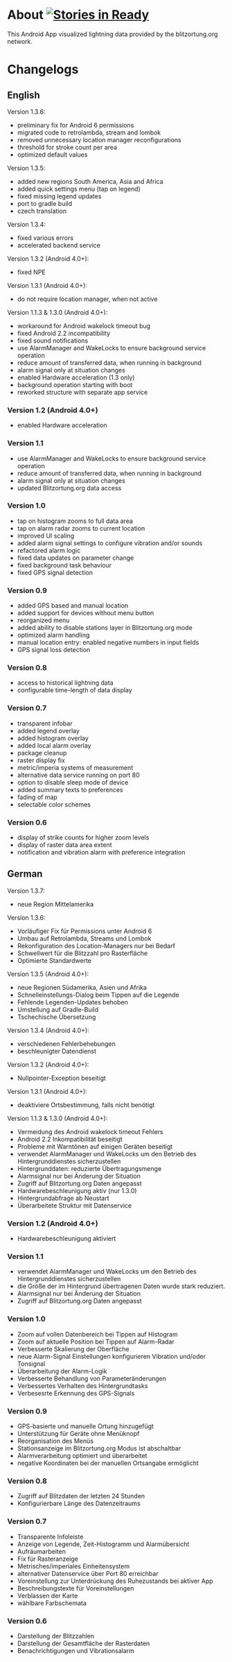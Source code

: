 # About [![Stories in Ready](https://badge.waffle.io/wuan/bo-android.svg?label=ready&title=Ready)](http://waffle.io/wuan/bo-android) 

This Android App visualized lightning data provided by the blitzortung.org network.

# Changelogs

## English

Version 1.3.6:
 - preliminary fix for Android 6 permissions
 - migrated code to retrolambda, stream and lombok
 - removed unnecessary location manager reconfigurations
 - threshold for stroke count per area
 - optimized default values

Version 1.3.5:
 - added new regions South America, Asia and Africa
 - added quick settings menu (tap on legend)
 - fixed missing legend updates
 - port to gradle build
 - czech translation

Version 1.3.4:
 - fixed various errors
 - accelerated backend service

Version 1.3.2 (Android 4.0+):
 - fixed NPE

Version 1.3.1 (Android 4.0+):
 - do not require location manager, when not active

Version 1.1.3 & 1.3.0 (Android 4.0+):
 - workaround for Android wakelock timeout bug
 - fixed Android 2.2 incompatibility
 - fixed sound notifications
 - use AlarmManager and WakeLocks to ensure background service operation
 - reduce amount of transferred data, when running in background
 - alarm signal only at situation changes
 - enabled Hardware acceleration (1.3 only)
 - background operation starting with boot
 - reworked structure with separate app service

### Version 1.2 (Android 4.0+)
 * enabled Hardware acceleration

### Version 1.1
 * use AlarmManager and WakeLocks to ensure background service operation
 * reduce amount of transferred data, when running in background
 * alarm signal only at situation changes
 * updated Blitzortung.org data access

### Version 1.0
 * tap on histogram zooms to full data area
 * tap on alarm radar zooms to current location
 * improved UI scaling
 * added alarm signal settings to configure vibration and/or sounds 
 * refactored alarm logic
 * fixed data updates on parameter change
 * fixed background task behaviour
 * fixed GPS signal detection
 
### Version 0.9
 * added GPS based and manual location
 * added support for devices without menu button
 * reorganized menu
 * added ability to disable stations layer in Blitzortung.org mode
 * optimized alarm handling
 * manual location entry: enabled negative numbers in input fields
 * GPS signal loss detection

### Version 0.8
 * access to historical lightning data
 * configurable time-length of data display

### Version 0.7
 * transparent infobar
 * added legend overlay
 * added histogram overlay
 * added local alarm overlay
 * package cleanup
 * raster display fix
 * metric/imperia systems of measurement
 * alternative data service running on port 80
 * option to disable sleep mode of device
 * added summary texts to preferences
 * fading of map
 * selectable color schemes

### Version 0.6
 * display of strike counts for higher zoom levels
 * display of raster data area extent
 * notification and vibration alarm with preference integration
 
## German

Version 1.3.7:
 - neue Region Mittelamerika

Version 1.3.6:
 - Vorläufiger Fix für Permissions unter Android 6
 - Umbau auf Retrolambda, Streams und Lombok
 - Rekonfiguration des Location-Managers nur bei Bedarf
 - Schwellwert für die Blitzzahl pro Rasterfläche
 - Optimierte Standardwerte

Version 1.3.5 (Android 4.0+):
 - neue Regionen Südamerika, Asien und Afrika
 - Schnelleinstellungs-Dialog beim Tippen auf die Legende
 - Fehlende Legenden-Updates behoben
 - Umstellung auf Gradle-Build
 - Tschechische Übersetzung

Version 1.3.4 (Android 4.0+):
 - verschiedenen Fehlerbehebungen
 - beschleunigter Datendienst
  
Version 1.3.2 (Android 4.0+):
 - Nullpointer-Exception beseitigt

Version 1.3.1 (Android 4.0+):
 - deaktiviere Ortsbestimmung, falls nicht benötigt

Version 1.1.3 & 1.3.0 (Android 4.0+):
 - Vermeidung des Android wakelock timeout Fehlers
 - Android 2.2 Inkompatibilität beseitigt
 - Probleme mit Warntönen auf einigen Geräten beseitigt
 - verwendet AlarmManager und WakeLocks um den Betrieb des Hintergrunddienstes sicherzustellen
 - Hintergrunddaten: reduzierte Übertragungsmenge
 - Alarmsignal nur bei Änderung der Situation
 - Zugriff auf Blitzortung.org Daten angepasst
 - Hardwarebeschleunigung aktiv (nur 1.3.0)
 - Hintergrundabfrage ab Neustart
 - Überarbeitete Struktur mit Datenservice

### Version 1.2 (Android 4.0+)
 - Hardwarebeschleunigung aktiviert

### Version 1.1
 - verwendet AlarmManager und WakeLocks um den Betrieb des Hintergrunddienstes sicherzustellen
 - die Größe der im Hintergrund übertragenen Daten wurde stark reduziert.
 - Alarmsignal nur bei Änderung der Situation
 - Zugriff auf Blitzortung.org Daten angepasst

### Version 1.0
 * Zoom auf vollen Datenbereich bei Tippen auf Histogram
 * Zoom auf aktuelle Position bei Tippen auf Alarm-Radar
 * Verbesserte Skalierung der Oberfläche
 * neue Alarm-Signal Einstellungen konfigurieren Vibration und/oder Tonsignal 
 * Überarbeitung der Alarm-Logik
 * Verbesserte Behandlung von Parameteränderungen
 * Verbessertes Verhalten des Hintergrundtasks
 * Verbesesrte Erkennung des GPS-Signals
 
### Version 0.9
 * GPS-basierte und manuelle Ortung hinzugefügt
 * Unterstützung für Geräte ohne Menüknopf
 * Reorganisation des Menüs
 * Stationsanzeige im Blitzortung.org Modus ist abschaltbar
 * Alarmverarbeitung optimiert und überarbeitet
 * negative Koordinaten bei der manuellen Ortsangabe ermöglicht

### Version 0.8
 * Zugriff auf Blitzdaten der letzten 24 Stunden
 * Konfigurierbare Länge des Datenzeitraums

### Version 0.7
 * Transparente Infoleiste
 * Anzeige von Legende, Zeit-Histogramm und Alarmübersicht
 * Aufräumarbeiten
 * Fix für Rasteranzeige
 * Metrisches/imperiales Einheitensystem
 * alternativer Datenservice über Port 80 erreichbar
 * Voreinstellung zur Unterdrückung des Ruhezustands bei aktiver App
 * Beschreibungstexte für Voreinstellungen
 * Verblassen der Karte
 * wählbare Farbschemata

### Version 0.6
 * Darstellung der Blitzzahlen
 * Darstellung der Gesamtfläche der Rasterdaten
 * Benachrichtigungen und Vibrationsalarm
